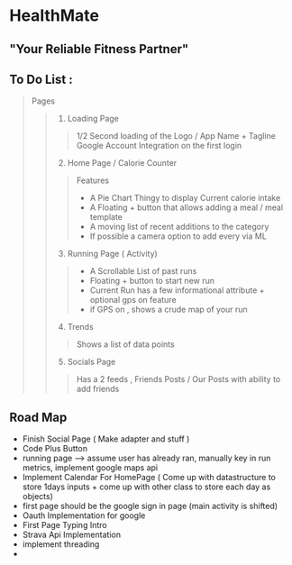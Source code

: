 # HealthMate 
## "Your Reliable Fitness Partner"

## To Do List :

> Pages 
>> 1. Loading Page 
>>> 1/2 Second loading of the Logo / App Name + Tagline 
>>> Google Account Integration on the first login
>> 2. Home Page / Calorie Counter 
>>>Features 
>>> - A Pie Chart Thingy to display Current calorie intake 
>>> - A Floating + button that allows adding a meal / meal template 
>>> - A moving list of recent additions to the category 
>>> - If possible a camera option to add every via ML
>> 3. Running Page ( Activity)
>>> - A Scrollable List of past runs 
>>> - Floating + button to start new run 
>>> - Current Run has a few informational attribute + optional gps on feature
>>> - if GPS on , shows a crude map of your run 
>>4. Trends 
>>> Shows a list of data points 
>>5. Socials Page 
>>> Has a 2 feeds  , Friends Posts / Our Posts with ability to add friends 

## Road Map

- Finish Social Page ( Make adapter and stuff )
- Code Plus Button 
- running page --> assume user has already ran, manually key in run metrics, implement google maps api 
- Implement Calendar For HomePage ( Come up with datastructure to store 1days inputs + come up with other class to store each day as objects)
- first page should be the google sign in page (main activity is shifted)
- Oauth Implementation for google
- First Page Typing Intro
- Strava Api Implementation 
- implement threading 
- 